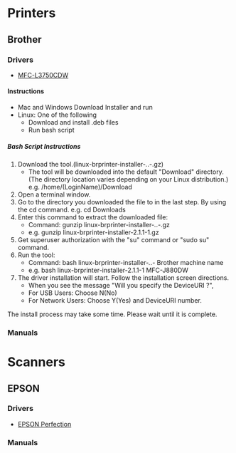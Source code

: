 # Printers

## Brother

### Drivers

- [MFC-L3750CDW](https://support.brother.com/g/b/downloadtop.aspx?c=us_ot&lang=en&prod=mfcl3750cdw_us_eu_as)

#### Instructions

- Mac and Windows Download Installer and run
- Linux: One of the following
  - Download and install .deb files
  - Run bash script

##### Bash Script Instructions

1. Download the tool.(linux-brprinter-installer-_._._-_.gz)
   - The tool will be downloaded into the default "Download" directory. (The directory location varies depending on your Linux distribution.) e.g. /home/(LoginName)/Download
2. Open a terminal window.
3. Go to the directory you downloaded the file to in the last step. By using the cd command. e.g. cd Downloads
4. Enter this command to extract the downloaded file:
   - Command: gunzip linux-brprinter-installer-_._._-_.gz
   - e.g. gunzip linux-brprinter-installer-2.1.1-1.gz
5. Get superuser authorization with the "su" command or "sudo su" command.
6. Run the tool:
   - Command: bash linux-brprinter-installer-_._._-_ Brother machine name
   - e.g. bash linux-brprinter-installer-2.1.1-1 MFC-J880DW
7. The driver installation will start. Follow the installation screen directions.
   - When you see the message "Will you specify the DeviceURI ?",
   - For USB Users: Choose N(No)
   - For Network Users: Choose Y(Yes) and DeviceURI number.

The install process may take some time. Please wait until it is complete.

### Manuals

# Scanners

## EPSON

### Drivers

- [EPSON Perfection](https://epson.com/Support/Scanners/Perfection-Series/Epson-Perfection-V550-Photo/s/SPT_B11B210201)

### Manuals

